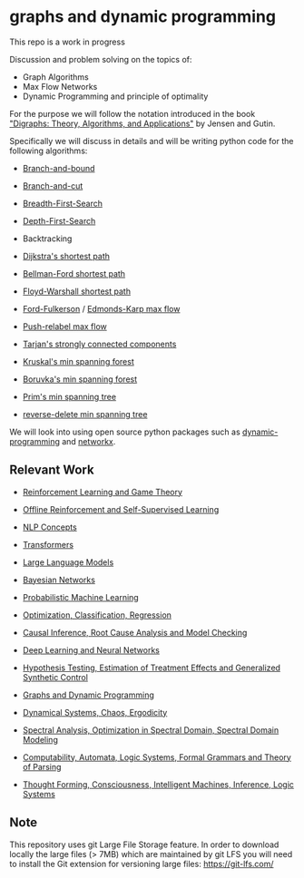 # graphs and dynamic programming

This repo is a work in progress

Discussion and problem solving on the topics of:
* Graph Algorithms 
* Max Flow Networks
* Dynamic Programming and principle of optimality

For the purpose we will follow the notation introduced in the book ["Digraphs: Theory, Algorithms, and Applications"](https://github.com/dimitarpg13/graphs_and_dynamic_programming/blob/master/books/DigraphsJensenGutin.pdf) by Jensen and Gutin. 

Specifically we will discuss in details and will be writing python code for the following algorithms:

- [Branch-and-bound](https://en.wikipedia.org/wiki/Branch_and_bound)
- [Branch-and-cut](https://en.wikipedia.org/wiki/Branch_and_cut)
- [Breadth-First-Search](https://en.wikipedia.org/wiki/Breadth-first_search)
- [Depth-First-Search](https://en.wikipedia.org/wiki/Depth-first_search)
- Backtracking

- [Dijkstra's shortest path](https://en.wikipedia.org/wiki/Dijkstra%27s_algorithm)
- [Bellman-Ford shortest path](https://en.wikipedia.org/wiki/Bellman%E2%80%93Ford_algorithm)
- [Floyd-Warshall shortest path](https://en.wikipedia.org/wiki/Floyd%E2%80%93Warshall_algorithm)

- [Ford-Fulkerson](https://en.wikipedia.org/wiki/Ford%E2%80%93Fulkerson_algorithm) / [Edmonds-Karp max flow](https://en.wikipedia.org/wiki/Edmonds%E2%80%93Karp_algorithm)
- [Push-relabel max flow](https://en.wikipedia.org/wiki/Push%E2%80%93relabel_maximum_flow_algorithm)

- [Tarjan's strongly connected components](https://en.wikipedia.org/wiki/Tarjan%27s_strongly_connected_components_algorithm)

- [Kruskal's min spanning forest](https://en.wikipedia.org/wiki/Kruskal%27s_algorithm)
- [Boruvka's min spanning forest](https://en.wikipedia.org/wiki/Bor%C5%AFvka%27s_algorithm)
- [Prim's min spanning tree](https://en.wikipedia.org/wiki/Prim%27s_algorithm)
- [reverse-delete min spanning tree](https://en.wikipedia.org/wiki/Reverse-delete_algorithm)


We will look into using open source python packages such as [dynamic-programming](https://pypi.org/project/dynamic-programming/) and [networkx](https://networkx.org/).

## Relevant Work
 
 * [Reinforcement Learning and Game Theory](https://github.com/dimitarpg13/reinforcement_learning_and_game_theory/blob/main/ReinforcementLearningAndGameTheoryResources.md)

 * [Offline Reinforcement and Self-Supervised Learning](https://github.com/dimitarpg13/self_supervised_learning/blob/main/SelfSupervisedLearningResources.md)

 * [NLP Concepts](https://github.com/dimitarpg13/nlp_concepts/blob/main/NLPResources.md)
 
 * [Transformers](https://github.com/dimitarpg13/transformers_intro/blob/main/TransformersResources.md)
 
 * [Large Language Models](https://github.com/dimitarpg13/large_language_models/blob/main/LargeLanguageModelsResources.md)
 
 * [Bayesian Networks](https://github.com/dimitarpg13/learning_bayesian_networks/blob/main/LearningBayesianNetworksResources.md)
 
 * [Probabilistic Machine Learning](https://github.com/dimitarpg13/probabilistic_machine_learning/blob/main/ProbabilisticMachineLearningResources.md)

 * [Optimization, Classification, Regression](https://github.com/dimitarpg13/optimization_classification_regression/blob/main/Resources.md)
 
 * [Causal Inference, Root Cause Analysis and Model Checking](https://github.com/dimitarpg13/root_cause_analysis_and_model_checking/blob/main/RootCauseAnalysisResources.md)

 * [Deep Learning and Neural Networks](https://github.com/dimitarpg13/deep_learning_and_neural_networks/blob/main/Resources.md)

 * [Hypothesis Testing, Estimation of Treatment Effects and Generalized Synthetic Control](https://github.com/dimitarpg13/generalized_synthetic_control_for_testops/blob/main/Resources.md)
 
 * [Graphs and Dynamic Programming](https://github.com/dimitarpg13/graphs_and_dynamic_programming/Resources.md)

 * [Dynamical Systems, Chaos, Ergodicity](https://github.com/dimitarpg13/dynamical_systems_and_ergodicity/blob/main/Resources.md)

 * [Spectral Analysis, Optimization in Spectral Domain, Spectral Domain Modeling](https://github.com/dimitarpg13/spectral_analysis/blob/main/Resources.md)

 * [Computability, Automata, Logic Systems, Formal Grammars and Theory of Parsing](https://github.com/dimitarpg13/computability_and_logic_systems/blob/main/Resources.md)

 * [Thought Forming, Consciousness, Intelligent Machines, Inference, Logic Systems](https://github.com/dimitarpg13/aiconcepts/blob/master/Resources.md)

## Note

This repository uses git Large File Storage feature. In order to download locally the large files (> 7MB) which are maintained by git LFS you will need to install the Git extension for versioning large files: https://git-lfs.com/
